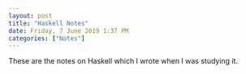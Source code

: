 ```yaml
---
layout: post
title: "Haskell Notes"
date: Friday, 7 June 2019 1:37 PM
categories: ["Notes"]
---
```

These are the notes on Haskell which I wrote when I was studying it.

<script src="https://gist.github.com/adityagupta1089/0b7b7d332d37a1b1861bb79b76ee2b48.js"></script>
